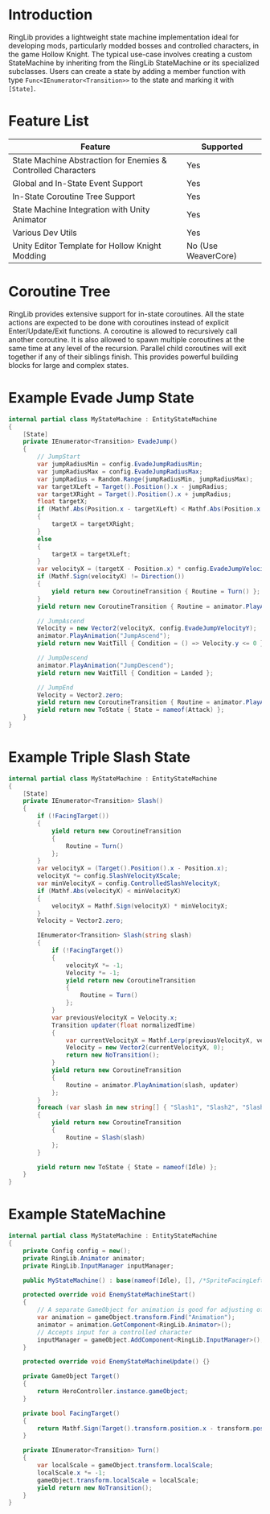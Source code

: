 # Introduction

RingLib provides a lightweight state machine implementation ideal for developing mods, particularly modded bosses and controlled characters, in the game Hollow Knight. The typical use-case involves creating a custom StateMachine by inheriting from the RingLib StateMachine or its specialized subclasses. Users can create a state by adding a member function with type `Func<IEnumerator<Transition>>` to the state and marking it with `[State]`.

# Feature List
| Feature                                                       | Supported           |
|---------------------------------------------------------------|---------------------|
| State Machine Abstraction for Enemies & Controlled Characters | Yes                 |
| Global and In-State Event Support                             | Yes                 |
| In-State Coroutine Tree Support                               | Yes                 |
| State Machine Integration with Unity Animator                 | Yes                 |
| Various Dev Utils                                             | Yes                 |
| Unity Editor Template for Hollow Knight Modding               | No (Use WeaverCore) |

# Coroutine Tree

RingLib provides extensive support for in-state coroutines. All the state actions are expected to be done with coroutines instead of explicit Enter/Update/Exit functions. A coroutine is allowed to recursively call another coroutine. It is also allowed to spawn multiple coroutines at the same time at any level of the recursion. Parallel child coroutines will exit together if any of their siblings finish. This provides powerful building blocks for large and complex states.

# Example Evade Jump State
```csharp
internal partial class MyStateMachine : EntityStateMachine
{
    [State]
    private IEnumerator<Transition> EvadeJump()
    {
        // JumpStart
        var jumpRadiusMin = config.EvadeJumpRadiusMin;
        var jumpRadiusMax = config.EvadeJumpRadiusMax;
        var jumpRadius = Random.Range(jumpRadiusMin, jumpRadiusMax);
        var targetXLeft = Target().Position().x - jumpRadius;
        var targetXRight = Target().Position().x + jumpRadius;
        float targetX;
        if (Mathf.Abs(Position.x - targetXLeft) < Mathf.Abs(Position.x - targetXRight))
        {
            targetX = targetXRight;
        }
        else
        {
            targetX = targetXLeft;
        }
        var velocityX = (targetX - Position.x) * config.EvadeJumpVelocityXScale;
        if (Mathf.Sign(velocityX) != Direction())
        {
            yield return new CoroutineTransition { Routine = Turn() };
        }
        yield return new CoroutineTransition { Routine = animator.PlayAnimation("JumpStart") };

        // JumpAscend
        Velocity = new Vector2(velocityX, config.EvadeJumpVelocityY);
        animator.PlayAnimation("JumpAscend");
        yield return new WaitTill { Condition = () => Velocity.y <= 0 };

        // JumpDescend
        animator.PlayAnimation("JumpDescend");
        yield return new WaitTill { Condition = Landed };

        // JumpEnd
        Velocity = Vector2.zero;
        yield return new CoroutineTransition { Routine = animator.PlayAnimation("JumpEnd") };
        yield return new ToState { State = nameof(Attack) };
    }
}
```

# Example Triple Slash State
```csharp
internal partial class MyStateMachine : EntityStateMachine
{
    [State]
    private IEnumerator<Transition> Slash()
    {
        if (!FacingTarget())
        {
            yield return new CoroutineTransition
            {
                Routine = Turn()
            };
        }
        var velocityX = (Target().Position().x - Position.x);
        velocityX *= config.SlashVelocityXScale;
        var minVelocityX = config.ControlledSlashVelocityX;
        if (Mathf.Abs(velocityX) < minVelocityX)
        {
            velocityX = Mathf.Sign(velocityX) * minVelocityX;
        }
        Velocity = Vector2.zero;

        IEnumerator<Transition> Slash(string slash)
        {
            if (!FacingTarget())
            {
                velocityX *= -1;
                Velocity *= -1;
                yield return new CoroutineTransition
                {
                    Routine = Turn()
                };
            }
            var previousVelocityX = Velocity.x;
            Transition updater(float normalizedTime)
            {
                var currentVelocityX = Mathf.Lerp(previousVelocityX, velocityX, normalizedTime);
                Velocity = new Vector2(currentVelocityX, 0);
                return new NoTransition();
            }
            yield return new CoroutineTransition
            {
                Routine = animator.PlayAnimation(slash, updater)
            };
        }
        foreach (var slash in new string[] { "Slash1", "Slash2", "Slash3" })
        {
            yield return new CoroutineTransition
            {
                Routine = Slash(slash)
            };
        }

        yield return new ToState { State = nameof(Idle) };
    }
}
```

# Example StateMachine
```csharp
internal partial class MyStateMachine : EntityStateMachine
{
    private Config config = new();
    private RingLib.Animator animator;
    private RingLib.InputManager inputManager;

    public MyStateMachine() : base(nameof(Idle), [], /*SpriteFacingLeft =*/true) {}

    protected override void EnemyStateMachineStart()
    {
        // A separate GameObject for animation is good for adjusting offsets
        var animation = gameObject.transform.Find("Animation");
        animator = animation.GetComponent<RingLib.Animator>();
        // Accepts input for a controlled character
        inputManager = gameObject.AddComponent<RingLib.InputManager>();
    }

    protected override void EnemyStateMachineUpdate() {}

    private GameObject Target()
    {
        return HeroController.instance.gameObject;
    }

    private bool FacingTarget()
    {
        return Mathf.Sign(Target().transform.position.x - transform.position.x) == Direction();
    }

    private IEnumerator<Transition> Turn()
    {
        var localScale = gameObject.transform.localScale;
        localScale.x *= -1;
        gameObject.transform.localScale = localScale;
        yield return new NoTransition();
    }
}
```

